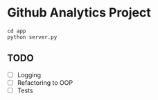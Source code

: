 # Github Analytics Project

```
cd app
python server.py
```


## TODO 
- [ ] Logging
- [ ] Refactoring to OOP
- [ ] Tests